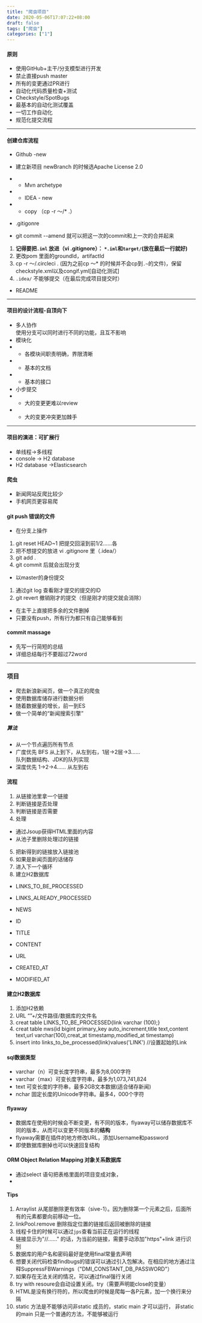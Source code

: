 ```yaml
---
title: "爬虫项目"
date: 2020-05-06T17:07:22+08:00
draft: false
tags: ["爬虫"]
categories: ["1"]
---
```


#### 原则
- 使用GitHub+主干/分支模型进行开发
- 禁止直接push master
- 所有的变更通过PR进行
- 自动化代码质量检查+测试
- Checkstyle/SpotBugs
- 最基本的自动化测试覆盖
- 一切工作自动化
- 规范化提交流程
--- 
#### 创建仓库流程
- Github -new
- 建立新项目
newBranch 的时候选Apache License 2.0

- - Mvn archetype
- - IDEA - new

- - copy （cp -r ～/* .）  
- .gitigonre
- git commit --amend 就可以把这一次的commit和上一次的合并起来 

 1.  **记得要把`.iml` 放进（vi .gitignore）： `*.iml`和`target/`(放在最后一行就好)** 
 2.  更改pom 里面的groundId，artifactId
 3.  cp -r ～/.circleci . (因为之前cp ～* 的时候并不会cp到`.~`的文件)，保留checkstyle.xml以及congif.yml[自动化测试]
 4.  `.idea/` 不能够提交（在最后完成项目提交时）
 - README

---

#### 项目的设计流程-自顶向下
- 多人协作  
 使用分支可以同时进行不同的功能，且互不影响
- 模块化
- - 各模块间职责明确，界限清晰
- - 基本的文档
- - 基本的接口
- 小步提交
- - 大的变更更难以review
- - 大的变更冲突更加棘手
---

#### 项目的演进：可扩展行
- 单线程->多线程
- console -> H2 database
- H2 database ->Elasticsearch

#### 爬虫
- 新闻网站反爬比较少
- 手机网页更容易爬

#### git push 错误的文件
- 在分支上操作
1. git reset HEAD~1  把提交回滚到前1/2……各
2. 把不想提交的放进 vi .gitignore 里（.idea/）
3. git add .
4. git commit 后就会出现分支
- 以master的身份提交
1. 通过git log 查看刚才提交的提交的ID
2. git revert 撤销刚才的提交（但是刚才的提交就会消除）
- 在主干上直接把多余的文件删掉
- 只要没有push，所有行为都只有自己能够看到

#### commit massage
- 先写一行简短的总结
- 详细总结每行不要超过72word

---

### 项目
- 爬去新浪新闻页，做一个真正的爬虫
- 使用数据库储存进行数据分析
- 随着数据量的增长，前一到ES
- 做一个简单的“新闻搜索引擎”
##### 算法
- 从一个节点遍历所有节点
- 广度优先 BFS 从上到下，从左到右，1层->2层->3……  
队列数据结构、JDK的队列实现
- 深度优先 1->2->4…… 从左到右
#### 流程
1. 从链接池里拿一个链接
2. 判断链接是否处理
3. 判断链接是否需要
4. 处理
- 通过Jsoup获得HTML里面的内容
- 从池子里删除处理过的链接
5. 把新得到的链接放入链接池
6. 如果是新闻页面的话储存
7. 进入下一个循环
8. 建立H2数据库
- LINKS_TO_BE_PROCESSED
- LINKS_ALREADY_PROCESSED


- NEWS
- ID
- TITLE
- CONTENT
- URL
- CREATED_AT
- MODIFIED_AT

#### 建立H2数据库
1. 添加H2依赖
2. URL “”+/文件路径/数据库的文件名
3. creat table LINKS_TO_BE_PROCESSED{link varchar (100);} 
4. creat table nws(id bigint primary_key auto_increment,title text,content text,url varchar(100),creat_at timestamp,modified_at timestamp)
5. insert into links_to_be_processed(link)values('LINK') //设置起始的Link
#### sql数据类型
- varchar（n）可变长度字符串，最多为8,000字符
- varchar（max）可变长度字符串，最多为1,073,741,824
- text 可变长度的字符串，最多2GB文本数据(适合储存新闻)
- nchar 固定长度的Unicode字符串。最多4，000个字符

#### flyaway
- 数据库在使用的时候会不断变更，有不同的版本，flyaway可以储存数据库不同的版本，从而可以变更不同版本的**结构**
- flyaway需要在插件的地方修改URL，添加Username和password
- 即使数据库删掉也可以快速回复结构


#### ORM Object Relation Mapping 对象关系数据库
- 通过select 语句把表格里面的项目变成对象，
- 
#### Tips
1. Arraylist 从尾部删除更有效率（sive-1）。因为删除第一个元素之后，后面所有的元素都要向前移动一位。
2. linkPool.remove 删除指定位置的链接后返回被删除的链接
3. 线程卡住的时候可以通过`jps`查看当前正在运行的线程
4. 链接显示为"//……" 的话，为当前的链接，需要手动添加"https"+link 进行识别
5. 数据库的用户名和密码最好是使用final常量去声明
6. 想要关闭代码检查findbugs的错误可以通过引入包解决。在相应的地方通过注释SuppressFBWarnings（"DMI_CONSTANT_DB_PASSWORD"）
7. 如果存在无法关闭的情况，可以通过final强行关闭
8. try with resoure会自动设置关闭。try（需要声明能close的变量）
9. HTML是没有换行符的，所以爬虫的时候是爬每一各P元素，加一个换行来分隔
10. static 方法是不能够访问非static 成员的，static main 才可以运行， 非static 的main 只是一个普通的方法，不能够被运行